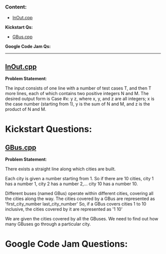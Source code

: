### Content:
- [InOut.cpp]()  

**Kickstart Qs:**  
- [GBus.cpp]()  

**Google Code Jam Qs:**  

-----

## [InOut.cpp]()  

**Problem Statement**:  

The input consists of one line with a number of test cases T, and then T more lines,
each of which contains two positive integers N and M. The desired output form is Case #x: y z,
where x, y, and z are all integers; x is the case number (starting from 1),
y is the sum of N and M, and z is the product of N and M.  

# Kickstart Questions:

## [GBus.cpp]()

**Problem Statement**:  

There exists a straight line along which cities are built.

Each city is given a number starting from 1. So if there are 10 cities, city 1 has a number 1, city 2 has a number 2,... city 10 has a number 10.

Different buses (named GBus) operate within different cities, covering all the cities along the way. The cities covered by a GBus are represented as 'first_city_number last_city_number' So, if a GBus covers cities 1 to 10 inclusive, the cities covered by it are represented as '1 10'

We are given the cities covered by all the GBuses. We need to find out how many GBuses go through a particular city.

# Google Code Jam Questions:

